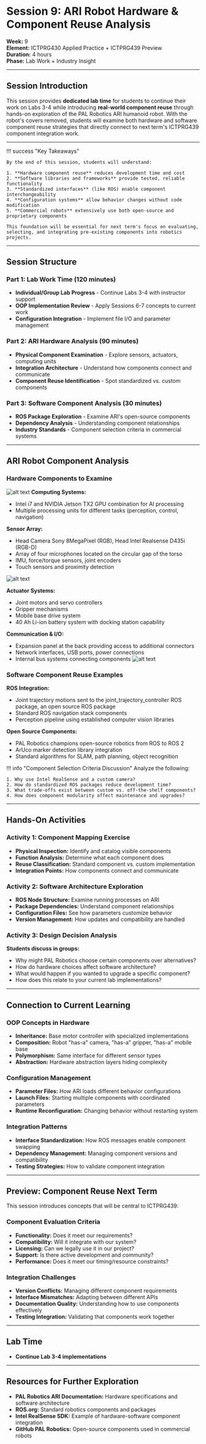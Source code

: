 # Session 9: ARI Robot Hardware & Component Reuse Analysis

**Week:** 9  
**Element:** ICTPRG430 Applied Practice + ICTPRG439 Preview  
**Duration:** 4 hours  
**Phase:** Lab Work + Industry Insight

---

## Session Introduction

This session provides **dedicated lab time** for students to continue their work on Labs 3-4 while introducing **real-world component reuse** through hands-on exploration of the PAL Robotics ARI humanoid robot. With the robot's covers removed, students will examine both hardware and software component reuse strategies that directly connect to next term's ICTPRG439 component integration work.

---

!!! success "Key Takeaways"

    By the end of this session, students will understand:

    1. **Hardware component reuse** reduces development time and cost
    2. **Software libraries and frameworks** provide tested, reliable functionality  
    3. **Standardized interfaces** (like ROS) enable component interchangeability
    4. **Configuration systems** allow behavior changes without code modification
    5. **Commercial robots** extensively use both open-source and proprietary components

    This foundation will be essential for next term's focus on evaluating, selecting, and integrating pre-existing components into robotics projects.

---

## Session Structure

### Part 1: Lab Work Time (120 minutes)
- **Individual/Group Lab Progress** - Continue Labs 3-4 with instructor support
- **OOP Implementation Review** - Apply Sessions 6-7 concepts to current work
- **Configuration Integration** - Implement file I/O and parameter management

### Part 2: ARI Hardware Analysis (90 minutes)
- **Physical Component Examination** - Explore sensors, actuators, computing units
- **Integration Architecture** - Understand how components connect and communicate
- **Component Reuse Identification** - Spot standardized vs. custom components

### Part 3: Software Component Analysis (30 minutes)
- **ROS Package Exploration** - Examine ARI's open-source components
- **Dependency Analysis** - Understanding component relationships
- **Industry Standards** - Component selection criteria in commercial systems

---

## ARI Robot Component Analysis

### Hardware Components to Examine
![alt text](../images/ari_hardware_overview.jpg)
**Computing Systems:**
- Intel i7 and NVIDIA Jetson TX2 GPU combination for AI processing
- Multiple processing units for different tasks (perception, control, navigation)

**Sensor Array:**
- Head Camera Sony 8MegaPixel (RGB), Head Intel Realsense D435i (RGB-D)
- Array of four microphones located on the circular gap of the torso
- IMU, force/torque sensors, joint encoders
- Touch sensors and proximity detection

![alt text](../images/ari_cameras.png)

**Actuator Systems:**
- Joint motors and servo controllers
- Gripper mechanisms
- Mobile base drive system
- 40 Ah Li-ion battery system with docking station capability

**Communication & I/O:**
- Expansion panel at the back providing access to additional connectors
- Network interfaces, USB ports, power connections
- Internal bus systems connecting components
![alt text](../images/ari_expansion_panel.png)
### Software Component Reuse Examples

**ROS Integration:**
- Joint trajectory motions sent to the joint_trajectory_controller ROS package, an open source ROS package
- Standard ROS navigation stack components
- Perception pipeline using established computer vision libraries

**Open Source Components:**
- PAL Robotics champions open-source robotics from ROS to ROS 2
- ArUco marker detection library integration
- Standard algorithms for SLAM, path planning, object recognition


!!! info "Component Selection Criteria Discussion"
    Analyze the following:
    
    1. Why use Intel RealSense and a custom camera?
    2. How do standardized ROS packages reduce development time?
    3. What trade-offs exist between custom vs. off-the-shelf components?
    4. How does component modularity affect maintenance and upgrades?

---

## Hands-On Activities

### Activity 1: Component Mapping Exercise
- **Physical Inspection:** Identify and catalog visible components
- **Function Analysis:** Determine what each component does
- **Reuse Classification:** Standard component vs. custom implementation
- **Integration Points:** How components connect and communicate

### Activity 2: Software Architecture Exploration
- **ROS Node Structure:** Examine running processes on ARI
- **Package Dependencies:** Understand component relationships
- **Configuration Files:** See how parameters customize behavior
- **Version Management:** How updates and compatibility are handled

### Activity 3: Design Decision Analysis
**Students discuss in groups:**

- Why might PAL Robotics choose certain components over alternatives?
- How do hardware choices affect software architecture?
- What would happen if you wanted to upgrade a specific component?
- How does this relate to your current lab implementations?

---

## **Connection to Current Learning**

### OOP Concepts in Hardware
- **Inheritance:** Base motor controller with specialized implementations
- **Composition:** Robot "has-a" camera, "has-a" gripper, "has-a" mobile base
- **Polymorphism:** Same interface for different sensor types
- **Abstraction:** Hardware abstraction layers hiding complexity

### Configuration Management
- **Parameter Files:** How ARI loads different behavior configurations
- **Launch Files:** Starting multiple components with coordinated parameters
- **Runtime Reconfiguration:** Changing behavior without restarting system

### Integration Patterns
- **Interface Standardization:** How ROS messages enable component swapping
- **Dependency Management:** Managing component versions and compatibility
- **Testing Strategies:** How to validate component integration

---

## Preview: Component Reuse Next Term

This session introduces concepts that will be central to ICTPRG439:

### Component Evaluation Criteria
- **Functionality:** Does it meet our requirements?
- **Compatibility:** Will it integrate with our system?
- **Licensing:** Can we legally use it in our project?
- **Support:** Is there active development and community?
- **Performance:** Does it meet our timing/resource constraints?

### Integration Challenges
- **Version Conflicts:** Managing different component requirements
- **Interface Mismatches:** Adapting between different APIs
- **Documentation Quality:** Understanding how to use components effectively
- **Testing Integration:** Validating that components work together

---

## Lab Time 

- **Continue Lab 3-4 implementations** 


---


## Resources for Further Exploration

- **PAL Robotics ARI Documentation:** Hardware specifications and software architecture
- **ROS.org:** Standard robotics components and packages  
- **Intel RealSense SDK:** Example of hardware-software component integration
- **GitHub PAL Robotics:** Open-source components used in commercial robots